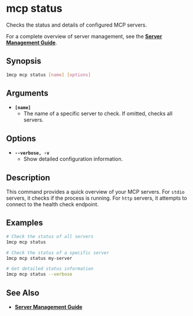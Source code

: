 # mcp status

Checks the status and details of configured MCP servers.

For a complete overview of server management, see the **[Server Management Guide](../../guide/server-management.md)**.

## Synopsis

```bash
1mcp mcp status [name] [options]
```

## Arguments

- **`[name]`**
  - The name of a specific server to check. If omitted, checks all servers.

## Options

- **`--verbose, -v`**
  - Show detailed configuration information.

## Description

This command provides a quick overview of your MCP servers. For `stdio` servers, it checks if the process is running. For `http` servers, it attempts to connect to the health check endpoint.

## Examples

```bash
# Check the status of all servers
1mcp mcp status

# Check the status of a specific server
1mcp mcp status my-server

# Get detailed status information
1mcp mcp status --verbose
```

## See Also

- **[Server Management Guide](../../guide/server-management.md)**
